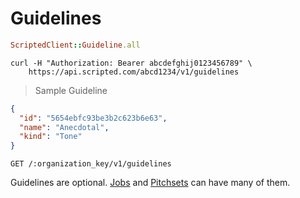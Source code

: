 # Guidelines

```ruby
ScriptedClient::Guideline.all
```

```shell
curl -H "Authorization: Bearer abcdefghij0123456789" \
    https://api.scripted.com/abcd1234/v1/guidelines
```

> Sample Guideline

```json
{
  "id": "5654ebfc93be3b2c623b6e63",
  "name": "Anecdotal",
  "kind": "Tone"
}
```

`GET /:organization_key/v1/guidelines`

Guidelines are optional. [Jobs](#jobs) and [Pitchsets](#pitchsets) can have many of them.
